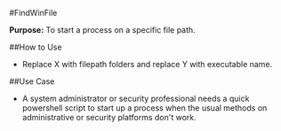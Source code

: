 #FindWinFile

**Purpose:** To start a process on a specific file path.

##How to Use
* Replace X with filepath folders and replace Y with executable name.

##Use Case
* A system administrator or security professional needs a quick powershell script to start up a process when the usual methods on administrative or security platforms don't work.
